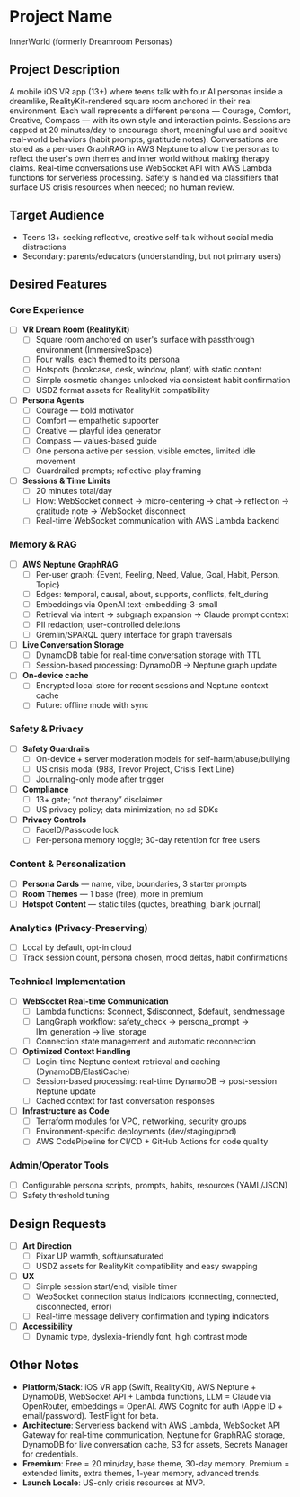 # Project Name
InnerWorld (formerly Dreamroom Personas)

## Project Description
A mobile iOS VR app (13+) where teens talk with four AI personas inside a dreamlike, RealityKit-rendered square room anchored in their real environment. Each wall represents a different persona — Courage, Comfort, Creative, Compass — with its own style and interaction points. Sessions are capped at 20 minutes/day to encourage short, meaningful use and positive real-world behaviors (habit prompts, gratitude notes). Conversations are stored as a per-user GraphRAG in AWS Neptune to allow the personas to reflect the user's own themes and inner world without making therapy claims. Real-time conversations use WebSocket API with AWS Lambda functions for serverless processing. Safety is handled via classifiers that surface US crisis resources when needed; no human review.

## Target Audience
- Teens 13+ seeking reflective, creative self-talk without social media distractions
- Secondary: parents/educators (understanding, but not primary users)

## Desired Features
### Core Experience
- [ ] **VR Dream Room (RealityKit)**
    - [ ] Square room anchored on user's surface with passthrough environment (ImmersiveSpace)
    - [ ] Four walls, each themed to its persona
    - [ ] Hotspots (bookcase, desk, window, plant) with static content
    - [ ] Simple cosmetic changes unlocked via consistent habit confirmation
    - [ ] USDZ format assets for RealityKit compatibility
- [ ] **Persona Agents**
    - [ ] Courage — bold motivator
    - [ ] Comfort — empathetic supporter
    - [ ] Creative — playful idea generator
    - [ ] Compass — values-based guide
    - [ ] One persona active per session, visible emotes, limited idle movement
    - [ ] Guardrailed prompts; reflective-play framing
- [ ] **Sessions & Time Limits**
    - [ ] 20 minutes total/day
    - [ ] Flow: WebSocket connect → micro-centering → chat → reflection → gratitude note → WebSocket disconnect
    - [ ] Real-time WebSocket communication with AWS Lambda backend

### Memory & RAG
- [ ] **AWS Neptune GraphRAG**
    - [ ] Per-user graph: {Event, Feeling, Need, Value, Goal, Habit, Person, Topic}
    - [ ] Edges: temporal, causal, about, supports, conflicts, felt_during
    - [ ] Embeddings via OpenAI text-embedding-3-small
    - [ ] Retrieval via intent → subgraph expansion → Claude prompt context
    - [ ] PII redaction; user-controlled deletions
    - [ ] Gremlin/SPARQL query interface for graph traversals
- [ ] **Live Conversation Storage**
    - [ ] DynamoDB table for real-time conversation storage with TTL
    - [ ] Session-based processing: DynamoDB → Neptune graph update
- [ ] **On-device cache**
    - [ ] Encrypted local store for recent sessions and Neptune context cache
    - [ ] Future: offline mode with sync

### Safety & Privacy
- [ ] **Safety Guardrails**
    - [ ] On-device + server moderation models for self-harm/abuse/bullying
    - [ ] US crisis modal (988, Trevor Project, Crisis Text Line)
    - [ ] Journaling-only mode after trigger
- [ ] **Compliance**
    - [ ] 13+ gate; “not therapy” disclaimer
    - [ ] US privacy policy; data minimization; no ad SDKs
- [ ] **Privacy Controls**
    - [ ] FaceID/Passcode lock
    - [ ] Per-persona memory toggle; 30-day retention for free users

### Content & Personalization
- [ ] **Persona Cards** — name, vibe, boundaries, 3 starter prompts
- [ ] **Room Themes** — 1 base (free), more in premium
- [ ] **Hotspot Content** — static tiles (quotes, breathing, blank journal)

### Analytics (Privacy-Preserving)
- [ ] Local by default, opt-in cloud
- [ ] Track session count, persona chosen, mood deltas, habit confirmations

### Technical Implementation
- [ ] **WebSocket Real-time Communication**
    - [ ] Lambda functions: $connect, $disconnect, $default, sendmessage
    - [ ] LangGraph workflow: safety_check → persona_prompt → llm_generation → live_storage
    - [ ] Connection state management and automatic reconnection
- [ ] **Optimized Context Handling**
    - [ ] Login-time Neptune context retrieval and caching (DynamoDB/ElastiCache)
    - [ ] Session-based processing: real-time DynamoDB → post-session Neptune update
    - [ ] Cached context for fast conversation responses
- [ ] **Infrastructure as Code**
    - [ ] Terraform modules for VPC, networking, security groups
    - [ ] Environment-specific deployments (dev/staging/prod)
    - [ ] AWS CodePipeline for CI/CD + GitHub Actions for code quality

### Admin/Operator Tools
- [ ] Configurable persona scripts, prompts, habits, resources (YAML/JSON)
- [ ] Safety threshold tuning

## Design Requests
- [ ] **Art Direction**
    - [ ] Pixar UP warmth, soft/unsaturated
    - [ ] USDZ assets for RealityKit compatibility and easy swapping
- [ ] **UX**
    - [ ] Simple session start/end; visible timer
    - [ ] WebSocket connection status indicators (connecting, connected, disconnected, error)
    - [ ] Real-time message delivery confirmation and typing indicators
- [ ] **Accessibility**
    - [ ] Dynamic type, dyslexia-friendly font, high contrast mode

## Other Notes
- **Platform/Stack**: iOS VR app (Swift, RealityKit), AWS Neptune + DynamoDB, WebSocket API + Lambda functions, LLM = Claude via OpenRouter, embeddings = OpenAI. AWS Cognito for auth (Apple ID + email/password). TestFlight for beta.
- **Architecture**: Serverless backend with AWS Lambda, WebSocket API Gateway for real-time communication, Neptune for GraphRAG storage, DynamoDB for live conversation cache, S3 for assets, Secrets Manager for credentials.
- **Freemium**: Free = 20 min/day, base theme, 30-day memory. Premium = extended limits, extra themes, 1-year memory, advanced trends.
- **Launch Locale**: US-only crisis resources at MVP.
